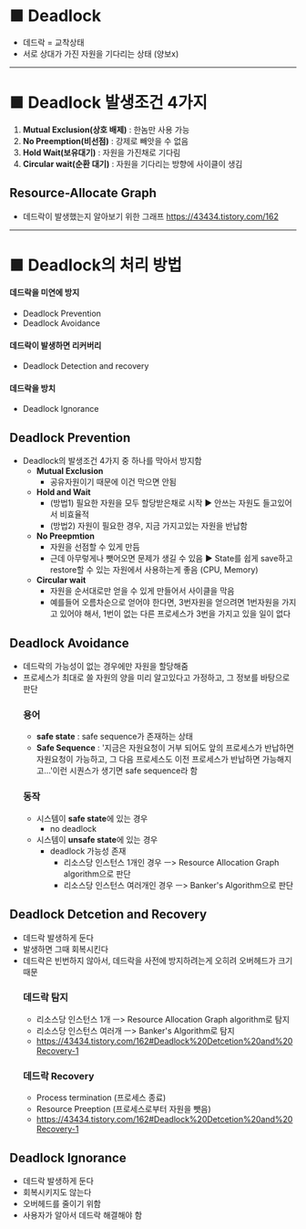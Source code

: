 # ■ Deadlock
- 데드락 = 교착상태
- 서로 상대가 가진 자원을 기다리는 상태 (양보x)
---
# ■ Deadlock 발생조건 4가지
1. **Mutual Exclusion(상호 배제)** : 한놈만 사용 가능
2. **No Preemption(비선점)** : 강제로 빼앗을 수 없음
3. **Hold Wait(보유대기)** : 자원을 가진채로 기다림
4. **Circular wait(순환 대기)** : 자원을 기다리는 방향에 사이클이 생김
## Resource-Allocate Graph
- 데드락이 발생했는지 알아보기 위한 그래프
https://43434.tistory.com/162
---
# ■ Deadlock의 처리 방법
#### 데드락을 미연에 방지
- Deadlock Prevention
- Deadlock Avoidance
#### 데드락이 발생하면 리커버리
- Deadlock Detection and recovery
#### 데드락을 방치
- Deadlock Ignorance
## Deadlock Prevention 
- Deadlock의 발생조건 4가지 중 하나를 막아서 방지함
  - **Mutual Exclusion**
    - 공유자원이기 때문에 이건 막으면 안됨
  - **Hold and Wait**
    - (방법1) 필요한 자원을 모두 할당받은채로 시작 ▶ 안쓰는 자원도 들고있어서 비효율적
    - (방법2) 자원이 필요한 경우, 지금 가지고있는 자원을 반납함
  - **No Preepmtion**
    - 자원을 선점할 수 있게 만듬
    - 근데 아무렇게나 뺏어오면 문제가 생길 수 있음 ▶  State를 쉽게 save하고 restore할 수 있는 자원에서 사용하는게 좋음 (CPU, Memory)
  - **Circular wait**
    - 자원을 순서대로만 얻을 수 있게 만들어서 사이클을 막음
    - 예를들어 오름차순으로 얻어야 한다면, 3번자원을 얻으려면 1번자원을 가지고 있어야 해서, 1번이 없는 다른 프로세스가 3번을 가지고 있을 일이 없다
## Deadlock Avoidance 
- 데드락의 가능성이 없는 경우에만 자원을 할당해줌
- 프로세스가 최대로 쓸 자원의 양을 미리 알고있다고 가정하고, 그 정보를 바탕으로 판단
  ### 용어
  - **safe state** :  safe sequence가 존재하는 상태
  - **Safe Sequence** : '지금은 자원요청이 거부 되어도 앞의 프로세스가 반납하면 자원요청이 가능하고, 그 다음 프로세스도 이전 프로세스가 반납하면 가능해지고...'이런 시퀀스가 생기면 safe sequence라 함
  ### 동작
  - 시스템이 **safe state**에 있는 경우
    - no deadlock
  - 시스템이 **unsafe state**에 있는 경우
    - deadlock 가능성 존재
      - 리소스당 인스턴스 1개인 경우 ㅡ> Resource Allocation Graph algorithm으로 판단
      - 리소스당 인스턴스 여러개인 경우 ㅡ> Banker's Algorithm으로 판단
## Deadlock Detcetion and Recovery
- 데드락 발생하게 둔다
- 발생하면 그때 회복시킨다
- 데드락은 빈번하지 않아서, 데드락을 사전에 방지하려는게 오히려 오버헤드가 크기 때문
  ### 데드락 탐지
  - 리소스당 인스턴스 1개 ㅡ> Resource Allocation Graph algorithm로 탐지
  - 리소스당 인스턴스 여러개 ㅡ> Banker's Algorithm로 탐지
  - https://43434.tistory.com/162#Deadlock%20Detcetion%20and%20Recovery-1
  ### 데드락 Recovery
  - Process termination (프로세스 종료)
  - Resource Preeption (프로세스로부터 자원을 뺏음)
  - https://43434.tistory.com/162#Deadlock%20Detcetion%20and%20Recovery-1
## Deadlock Ignorance
- 데드락 발생하게 둔다
- 회복시키지도 않는다
- 오버헤드를 줄이기 위함
- 사용자가 알아서 데드락 해결해야 함
